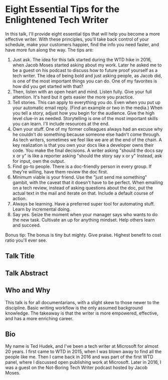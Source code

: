 # Eight Essential Tips for the Enlightened Tech Writer

In this talk, I'll provide eight essential tips that will help you become a more effective writer. With these principles, you'll take back control of your schedule, make your customers happier, find the info you need faster, and have more fun along the way. The tips are:

1. Just ask. The idea for this talk started during the WTD hike in 2016, when Jacob Moses started asking about my work. Later he asked me to be a guest on his podcast to discuss how to future proof yourself as a tech writer.  The idea of being bold and just asking people, as Jacob did, is one of the most important things you can do.  One of my favorites is how did you get started with that?
2. Then, listen with an open heart and mind. Listen fully.  Give your full attention.  It's hard but it gets easier the more you practice.
3. Tell stories.  This can apply to everything you do.  Even when you put up your automatic email reply.  (Find an example or two in the media.) When you tell a story, adjust how you begin for the audience. Give the high level clue-in as needed.  Storytelling is one of the most important skills you can learn. I'll include resources at the end.
4. Own your stuff. One of my former colleagues always had an excuse why he couldn't do something because someone else hadn't come through. As tech writers, sometimes we feel like we are at the end of the chain. A key realization is that you own your docs like a developer owns their code. You make the final decisions.  A writer asking "should the docs say x or y" is like a reporter asking "should the story say x or y" Instead, ask for input, own the output.
5. Find go-to people.   There is a doc-friendly person in every group. If they're willing, have them review the doc first.
6. Minimum viable is your friend.  Use the "just send me something" gambit, with the caveat that it doesn't have to be perfect. When emailing on a tech review, instead of asking questions about the doc, put the actual text in the mail and iterate on that.   Include a default course of action. 
7. Always be learning. Have a preferred super tool for automating stuff.  Learn by incremental doing.
8. Say yes.  Seize the moment when your manager says who wants to do the new task.  Cultivate an up for anything mindset.  Help others learn and succeed.

Bonus tip: The bonus is tiny but mighty. Give praise.  Highest benefit to cost ratio you'll ever see.

## Talk Title

## Talk Abstract

## Who and Why

This talk is for all documentarians, with a slight skew to those newer to the discipline. Basic writing workflow is the only assumed background knowledge. The takeaway is that the writer is more empowered, effective, and has a more enriching career.

## Bio

My name is Ted Hudek, and I've been a tech writer at Microsoft for almost 20 years. I first came to WTD in 2015, when I was blown away to find all the people like me. Then I came back in 2016 and was part of the first WTD panel, where I discussed open publishing work at Microsoft. Later in 2016, I was a guest on the Not-Boring Tech Writer podcast hosted by Jacob Moses.


